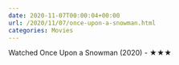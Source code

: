 ```yaml
---
date: 2020-11-07T00:00:04+00:00
url: /2020/11/07/once-upon-a-snowman.html
categories: Movies
---
```

Watched Once Upon a Snowman (2020) - ★★★




